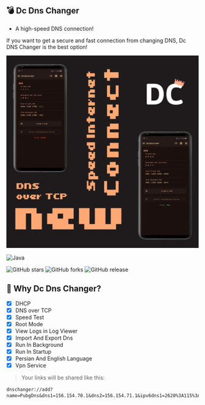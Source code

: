 ## 💣 Dc Dns Changer
- A high-speed DNS connection!

If you want to get a secure and fast connection from changing DNS, Dc DNS Changer is the best option!

![Alt text](./20250712_161613.png)

![Java](https://img.shields.io/badge/java-%23ED8B00.svg?style=for-the-badge&logo=openjdk&logoColor=white)
 
![GitHub stars](https://img.shields.io/github/stars/deepcodecreate/Dc-Dns-Changer?style=social)
![GitHub forks](https://img.shields.io/github/forks/deepcodecreate/Dc-Dns-Changer?style=social)
![GitHub release](https://img.shields.io/github/v/release/deepcodecreate/Dc-Dns-Changer)

## 🧐 Why Dc Dns Changer?

- [x] DHCP
- [x] DNS over TCP
- [x] Speed Test
- [x] Root Mode
- [x] View Logs in Log Viewer
- [x] Import And Export Dns
- [x] Run In Background
- [x] Run In Startup
- [x] Persian And English Language
- [x] Vpn Service
  
> Your links will be shared like this:

```
dnschanger://add?name=PubgDns&dns1=156.154.70.1&dns2=156.154.71.1&ipv6dns1=2620%3A115%3A53%3A%3A53&ipv6dns2=2620%3A115%3A35%3A%3A35
```
